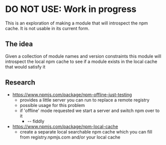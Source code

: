 # DO NOT USE: Work in progress

This is an exploration of making a module that will introspect the npm cache. It is not usable in its current form.


## The idea

Given a collection of module names and version constraints this module will
introspect the local npm cache to see if a module exists in the local cache
that would satisfy it

## Research

* https://www.npmjs.com/package/npm-offline-just-testing
    * provides a little server you can run to replace a remote registry
    * possible usage for this problem
    * if 'offline' mode requested we start a server and switch npm over to it
        * -- fiddly
* https://www.npmjs.com/package/npm-local-cache
    * create a separate local searchable npm cache which you can fill from registry.npmjs.com and/or your local cache



